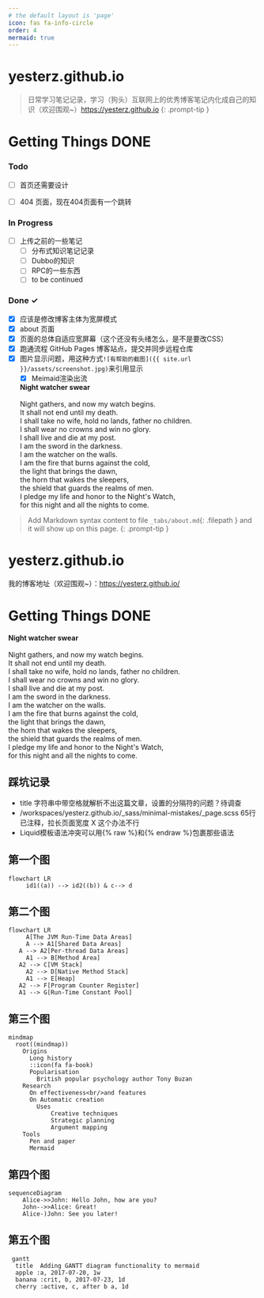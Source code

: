 ```yaml
---
# the default layout is 'page'
icon: fas fa-info-circle
order: 4
mermaid: true
---
```


# yesterz.github.io
> 日常学习笔记记录，学习（狗头）互联网上的优秀博客笔记内化成自己的知识（欢迎围观~）<https://yesterz.github.io>
{: .prompt-tip }

<h1 class="mt-5">Getting Things DONE</h1>

### Todo

- [ ] 首页还需要设计
- [ ] 404 页面，现在404页面有一个跳转



### In Progress

- [ ] 上传之前的一些笔记
  - [ ] 分布式知识笔记记录
  - [ ] Dubbo的知识
  - [ ] RPC的一些东西
  - [ ] to be continued
        
### Done ✓

- [x] 应该是修改博客主体为宽屏模式
- [x] about 页面
- [x] 页面的总体自适应宽屏幕（这个还没有头绪怎么，是不是要改CSS）
- [x] 跑通流程 GitHub Pages 博客站点，提交并同步远程仓库
- [x] 图片显示问题，用这种方式`![有帮助的截图]({{ site.url }}/assets/screenshot.jpg)`来引用显示
  + [x] Meimaid渲染出流

  **Night watcher swear** <br/>
  <br/>
  Night gathers, and now my watch begins. <br/>
  It shall not end until my death. <br/>
  I shall take no wife, hold no lands, father no children. <br/>
  I shall wear no crowns and win no glory. <br/>
  I shall live and die at my post. <br/>
  I am the sword in the darkness. <br/>
  I am the watcher on the walls. <br/>
  I am the fire that burns against the cold, <br/>
  the light that brings the dawn, <br/>
  the horn that wakes the sleepers, <br/>
  the shield that guards the realms of men. <br/>
  I pledge my life and honor to the Night's Watch, <br/>
  for this night and all the nights to come.<br/>

> Add Markdown syntax content to file `_tabs/about.md`{: .filepath } and it will show up on this page.
{: .prompt-tip }

# yesterz.github.io
我的博客地址（欢迎围观~）：https://yesterz.github.io/<br/>
# Getting Things DONE

  **Night watcher swear** <br/>
  <br/>
  Night gathers, and now my watch begins. <br/>
  It shall not end until my death. <br/>
  I shall take no wife, hold no lands, father no children. <br/>
  I shall wear no crowns and win no glory. <br/>
  I shall live and die at my post. <br/>
  I am the sword in the darkness. <br/>
  I am the watcher on the walls. <br/>
  I am the fire that burns against the cold, <br/>
  the light that brings the dawn, <br/>
  the horn that wakes the sleepers, <br/>
  the shield that guards the realms of men. <br/>
  I pledge my life and honor to the Night's Watch, <br/>
  for this night and all the nights to come.<br/>

## 踩坑记录

* title 字符串中带空格就解析不出这篇文章，设置的分隔符的问题？待调查
* /workspaces/yesterz.github.io/_sass/minimal-mistakes/_page.scss 65行已注释，拉长页面宽度 X 这个办法不行
* Liquid模板语法冲突可以用{% raw %}和{% endraw %}包裹那些语法


## 第一个图

```mermaid
flowchart LR
     id1((a)) --> id2((b)) & c--> d
```

## 第二个图

```mermaid
flowchart LR
	 A[The JVM Run-Time Data Areas]
	 A --> A1[Shared Data Areas]
   A --> A2[Per-thread Data Areas]
	 A1 --> B[Method Area]
   A2 --> C[VM Stack]
	 A2 --> D[Native Method Stack]
	 A1 --> E[Heap]
   A2 --> F[Program Counter Register]
   A1 --> G[Run-Time Constant Pool]
```

## 第三个图

```mermaid
mindmap
  root((mindmap))
    Origins
      Long history
      ::icon(fa fa-book)
      Popularisation
        British popular psychology author Tony Buzan
    Research
      On effectiveness<br/>and features
      On Automatic creation
        Uses
            Creative techniques
            Strategic planning
            Argument mapping
    Tools
      Pen and paper
      Mermaid
```

## 第四个图

```mermaid
sequenceDiagram
    Alice->>John: Hello John, how are you?
    John-->>Alice: Great!
    Alice-)John: See you later!
```

## 第五个图

```mermaid
 gantt
  title  Adding GANTT diagram functionality to mermaid
  apple :a, 2017-07-20, 1w
  banana :crit, b, 2017-07-23, 1d
  cherry :active, c, after b a, 1d
```